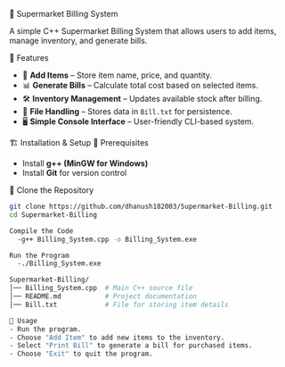  🛒 Supermarket Billing System

A simple C++ Supermarket Billing System that allows users to add items, manage inventory, and generate bills.

 🚀 Features
- 📝 **Add Items** – Store item name, price, and quantity.
- 📊 **Generate Bills** – Calculate total cost based on selected items.
- 🛠️ **Inventory Management** – Updates available stock after billing.
- 💾 **File Handling** – Stores data in `Bill.txt` for persistence.
- 🖥️ **Simple Console Interface** – User-friendly CLI-based system.

 🏗️ Installation & Setup
 🔹 Prerequisites
- Install **g++ (MinGW for Windows)**
- Install **Git** for version control

 🔹 Clone the Repository
```sh
git clone https://github.com/dhanush182003/Supermarket-Billing.git
cd Supermarket-Billing

Compile the Code
  -g++ Billing_System.cpp -o Billing_System.exe

Run the Program
  -./Billing_System.exe

Supermarket-Billing/
│── Billing_System.cpp  # Main C++ source file
│── README.md           # Project documentation
│── Bill.txt            # File for storing item details

📝 Usage
- Run the program.
- Choose "Add Item" to add new items to the inventory.
- Select "Print Bill" to generate a bill for purchased items.
- Choose "Exit" to quit the program.
  





